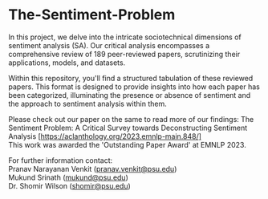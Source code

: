 # The-Sentiment-Problem
In this project, we delve into the intricate sociotechnical dimensions of sentiment analysis (SA). Our critical analysis encompasses a comprehensive review of 189 peer-reviewed papers, scrutinizing their applications, models, and datasets.

Within this repository, you'll find a structured tabulation of these reviewed papers. This format is designed to provide insights into how each paper has been categorized, illuminating the presence or absence of sentiment and the approach to sentiment analysis within them.

Please check out our paper on the same to read more of our findings:
The Sentiment Problem: A Critical Survey towards Deconstructing Sentiment Analysis [https://aclanthology.org/2023.emnlp-main.848/]
<br>
This work was awarded the 'Outstanding Paper Award' at EMNLP 2023.

For further information contact:
<br>
Pranav Narayanan Venkit (pranav.venkit@psu.edu)
<br>
Mukund Srinath (mukund@psu.edu)
<br>
Dr. Shomir Wilson (shomir@psu.edu)

